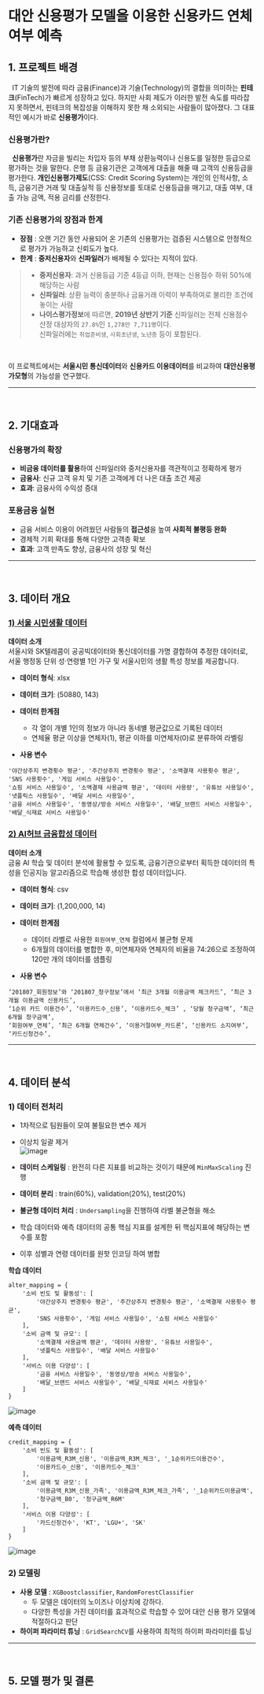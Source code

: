 # 대안 신용평가 모델을 이용한 신용카드 연체여부 예측

## 1. 프로젝트 배경

&nbsp; IT 기술의 발전에 따라 금융(Finance)과 기술(Technology)의 결합을 의미하는 **핀테크**(FinTech)가 빠르게 성장하고 있다. 하지만 사회 제도가 이러한 발전 속도를 따라잡지 못하면서, 핀테크의 복잡성을 이해하지 못한 채 소외되는 사람들이 많아졌다. 그 대표적인 예시가 바로 **신용평가**이다.   

### 신용평가란?
&nbsp; **신용평가**란 자금을 빌리는 차입자 등의 부채 상환능력이나 신용도를 일정한 등급으로 평가하는 것을 말한다. 은행 등 금융기관은 고객에게 대출을 해줄 때 고객의 신용등급을 평가한다. **개인신용평가제도**(CSS: Credit Scoring System)는 개인의 인적사항, 소득, 금융기관 거래 및 대출실적 등 신용정보를 토대로 신용등급을 매기고, 대출 여부, 대출 가능 금액, 적용 금리를 산정한다.

### 기존 신용평가의 장점과 한계

- **장점** : 오랜 기간 동안 사용되어 온 기존의 신용평가는 검증된 시스템으로 안정적으로 평가가 가능하고 신뢰도가 높다.
- **한계** : **중저신용자**와 **신파일러**가 배제될 수 있다는 지적이 있다.

> -  **중저신용자**: 과거 신용등급 기준 4등급 이하, 현재는 신용점수 하위 50%에 해당하는 사람
> - **신파일러**: 상환 능력이 충분하나 금융거래 이력이 부족하여로 불리한 조건에 놓이는 사람
> - **나이스평가정보**에 따르면, **2019년 상반기 기준** 신파일러는 전체 신용점수 산정 대상자의 `27.8%`인 `1,278만 7,711명`이다.   
신파일러에는 `취업준비생`, `사회초년생`, `노년층` 등이 포함된다.

<br>

이 프로젝트에서는 **서울시민 통신데이터**와 **신용카드 이용데이터**를 비교하여 **대안신용평가모형**의 가능성을 연구했다.

---

<br>

## 2. 기대효과

### 신용평가의 확장

- **비금융 데이터를 활용**하여 신파일러와 중저신용자를 객관적이고 정확하게 평가
- **금융사**: 신규 고객 유치 및 기존 고객에게 더 나은 대출 조건 제공
- **효과**: 금융사의 수익성 증대

### 포용금융 실현

- 금융 서비스 이용이 어려웠던 사람들의 **접근성**을 높여 **사회적 불평등 완화**
- 경제적 기회 확대를 통해 다양한 고객층 확보
- **효과**: 고객 만족도 향상, 금융사의 성장 및 혁신

---

<br>

## 3. 데이터 개요
### [1) 서울 시민생활 데이터](https://data.seoul.go.kr/dataVisual/seoul/seoulLiving.do)  
**데이터 소개**  
서울시와 SK텔레콤이 공공빅데이터와 통신데이터를 가명 결합하여 추정한 데이터로, 서울 행정동 단위 성·연령별 1인 가구 및 서울시민의 생활 특성 정보를 제공합니다.  

- **데이터 형식**: xlsx  
- **데이터 크기**: (50880, 143)  
- **데이터 한계점**  
  - 각 열이 개별 1인의 정보가 아니라 동네별 평균값으로 기록된 데이터
  - 연체율 평균 이상을 연체자(1), 평균 이하를 미연체자(0)로 분류하여 라벨링  

- **사용 변수**  
```
'야간상주지 변경횟수 평균', '주간상주지 변경횟수 평균', '소액결재 사용횟수 평균', 'SNS 사용횟수', '게임 서비스 사용일수',
'쇼핑 서비스 사용일수', '소액결재 사용금액 평균', '데이터 사용량', '유튜브 사용일수', '넷플릭스 사용일수', '배달 서비스 사용일수',
'금융 서비스 사용일수', '동영상/방송 서비스 사용일수', '배달_브랜드 서비스 사용일수', '배달_식재료 서비스 사용일수'
```

### [2) AI허브 금융합성 데이터](https://www.aihub.or.kr/aihubdata/data/view.do?currMenu=115&topMenu=100&aihubDataSe=data&dataSetSn=71792)  
**데이터 소개**  
금융 AI 학습 및 데이터 분석에 활용할 수 있도록, 금융기관으로부터 획득한 데이터의 특성을 인공지능 알고리즘으로 학습해 생성한 합성 데이터입니다.  

- **데이터 형식**: csv  
- **데이터 크기**:  (1,200,000, 14)
- **데이터 한계점**  
  - 데이터 라벨로 사용한 `회원여부_연체` 컬럼에서 불균형 문제 
  - 6개월의 데이터를 병합한 후, 미연체자와 연체자의 비율을 74:26으로 조정하여 120만 개의 데이터를 샘플링  

- **사용 변수**
```
‘201807_회원정보’와 ‘201807_청구정보’에서 ‘최근 3개월 이용금액 체크카드’, ‘최근 3개월 이용금액 신용카드’,
‘1순위 카드 이용건수’, ‘이용카드수_신용’, ‘이용카드수_체크’ , ‘당월 청구금액’, ‘최근 6개월 청구금액’,
‘회원여부_연체’, ‘최근 6개월 연체건수’, ‘이용거절여부_카드론’, ‘신용카드 소지여부’, ‘카드신청건수’, 
```   
---

<br>

## 4. 데이터 분석
### 1) 데이터 전처리
- 1차적으로 팀원들이 모여 불필요한 변수 제거
- 이상치 일괄 제거    
![image](https://github.com/user-attachments/assets/685f05e1-e465-4f9f-a9c7-c30b52ac2aa0)


- **데이터 스케일링** : 완전히 다른 지표를 비교하는 것이기 때문에 `MinMaxScaling` 진행
- **데이터 분리** : train(60%), validation(20%), test(20%)    
- **불균형 데이터 처리** : `Undersampling`을 진행하여 라벨 불균형을 해소    
- 학습 데이터와 예측 데이터의 공통 핵심 지표를 설계한 뒤 핵심지표에 해당하는 변수를 포함
- 이후 성별과 연령 데이터를 원핫 인코딩 하여 병합

**학습 데이터**
```
alter_mapping = {
    '소비 빈도 및 활동성': [
        '야간상주지 변경횟수 평균', '주간상주지 변경횟수 평균', '소액결재 사용횟수 평균', 
        'SNS 사용횟수', '게임 서비스 사용일수', '쇼핑 서비스 사용일수'
    ],
    '소비 금액 및 규모': [
        '소액결재 사용금액 평균', '데이터 사용량', '유튜브 사용일수', 
        '넷플릭스 사용일수', '배달 서비스 사용일수'
    ],
    '서비스 이용 다양성': [
        '금융 서비스 사용일수', '동영상/방송 서비스 사용일수', 
        '배달_브랜드 서비스 사용일수', '배달_식재료 서비스 사용일수'
    ]
}
```
![image](https://github.com/user-attachments/assets/37b96707-7555-45bd-906a-78a8cfe2de81)

**예측 데이터**
```
credit_mapping = {
    '소비 빈도 및 활동성': [
        '이용금액_R3M_신용', '이용금액_R3M_체크', '_1순위카드이용건수',
        '이용카드수_신용', '이용카드수_체크'
    ],
    '소비 금액 및 규모': [
        '이용금액_R3M_신용_가족', '이용금액_R3M_체크_가족', '_1순위카드이용금액',
        '청구금액_B0', '청구금액_R6M'
    ],
    '서비스 이용 다양성': [
        '카드신청건수', 'KT', 'LGU+', 'SK'
    ]
}
```
![image](https://github.com/user-attachments/assets/4304da5c-121b-4a5a-9361-e28843cfdc5e)



### 2) 모델링
- **사용 모델** : `XGBoostclassifier`, `RandomForestClassifier`   
  - 두 모델은 데이터의 노이즈나 이상치에 강하다.
  - 다양한 특성을 가진 데이터를 효과적으로 학습할 수 있어 대안 신용 평가 모델에 적절하다고 판단   
- **하이퍼 파라미터 튜닝** : `GridSearchCV`를 사용하여 최적의 하이퍼 파라미터를 튜닝    



---

<br>

## 5. 모델 평가 및 결론
